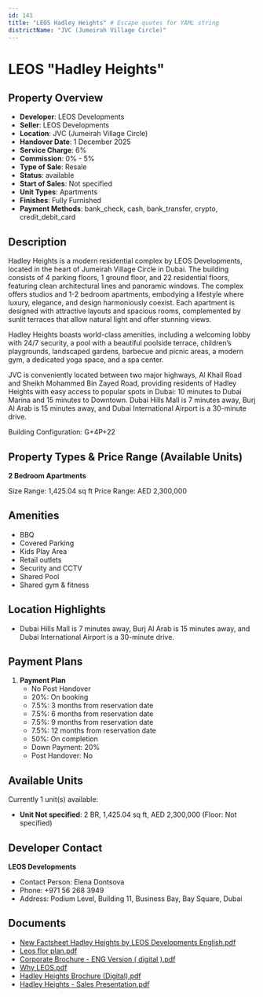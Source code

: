 ```yaml
---
id: 141
title: "LEOS Hadley Heights" # Escape quotes for YAML string
districtName: "JVC (Jumeirah Village Circle)"
---
```


# LEOS "Hadley Heights"

## Property Overview
- **Developer**: LEOS Developments
- **Seller**: LEOS Developments
- **Location**: JVC (Jumeirah Village Circle)
- **Handover Date**: 1 December 2025
- **Service Charge**: 6%
- **Commission**: 0% - 5%
- **Type of Sale**: Resale
- **Status**: available
- **Start of Sales**: Not specified
- **Unit Types**: Apartments
- **Finishes**: Fully Furnished
- **Payment Methods**: bank_check, cash, bank_transfer, crypto, credit_debit_card

## Description
Hadley Heights is a modern residential complex by LEOS Developments, located in the heart of Jumeirah Village Circle in Dubai. The building consists of 4 parking floors, 1 ground floor, and 22 residential floors, featuring clean architectural lines and panoramic windows. The complex offers studios and 1-2 bedroom apartments, embodying a lifestyle where luxury, elegance, and design harmoniously coexist. Each apartment is designed with attractive layouts and spacious rooms, complemented by sunlit terraces that allow natural light and offer stunning views.

Hadley Heights boasts world-class amenities, including a welcoming lobby with 24/7 security, a pool with a beautiful poolside terrace, children’s playgrounds, landscaped gardens, barbecue and picnic areas, a modern gym, a dedicated yoga space, and a spa center.

JVC is conveniently located between two major highways, Al Khail Road and Sheikh Mohammed Bin Zayed Road, providing residents of Hadley Heights with easy access to popular spots in Dubai: 10 minutes to Dubai Marina and 15 minutes to Downtown. Dubai Hills Mall is 7 minutes away, Burj Al Arab is 15 minutes away, and Dubai International Airport is a 30-minute drive.

Building Configuration: G+4P+22

## Property Types & Price Range (Available Units)
**2 Bedroom Apartments**

Size Range: 1,425.04 sq ft
Price Range: AED 2,300,000

## Amenities
- BBQ
- Covered Parking
- Kids Play Area
- Retail outlets
- Security and CCTV
- Shared Pool
- Shared gym & fitness

## Location Highlights
- Dubai Hills Mall is 7 minutes away, Burj Al Arab is 15 minutes away, and Dubai International Airport is a 30-minute drive.

## Payment Plans
1. **Payment Plan**
   - No Post Handover
   - 20%: On booking
   - 7.5%: 3 months from reservation date
   - 7.5%: 6 months from reservation date
   - 7.5%: 9 months from reservation date
   - 7.5%: 12 months from reservation date
   - 50%: On completion
   - Down Payment: 20%
   - Post Handover: No

## Available Units
Currently 1 unit(s) available:
- **Unit Not specified**: 2 BR, 1,425.04 sq ft, AED 2,300,000 (Floor: Not specified)

## Developer Contact
**LEOS Developments**
- Contact Person: Elena Dontsova
- Phone: +971 56 268 3949
- Address: Podium Level, Building 11, Business Bay, Bay Square, Dubai

## Documents
- [New Factsheet Hadley Heights by LEOS Developments English.pdf](https://cdn.geniemap.net/2023/06/22/WHwKnNNYenso8KfzmvaswhvWtQzXaahBEGiN2rjK.pdf)
- [Leos flor plan.pdf](https://cdn.geniemap.net/2023/08/09/whW1kuBhZbJVsCAxwHatLbtO1EFKLHoq9hNwUtMk.pdf)
- [Corporate Brochure - ENG Version ( digital ).pdf](https://cdn.geniemap.net/2023/06/22/Y6tcYwR94H1JTvaPCPldV2jf3I69Y7BEWR75nnic.pdf)
- [Why LEOS.pdf](https://cdn.geniemap.net/2023/06/22/VtNTyCxE6ZB0kmMfAu12foPWj9bwBa9oDF3f2MrH.pdf)
- [Hadley Heights Brochure (Digital).pdf](https://cdn.geniemap.net/2023/06/22/ccj4JZ5A0G5v0YSvBpj63bTi8vZrmxiYMJEdFcEP.pdf)
- [Hadley Heights - Sales Presentation.pdf](https://cdn.geniemap.net/2023/06/22/drcgshzBBBkHC0kyPnIpI5E3erQCB9tMzbDkBrXi.pdf)
